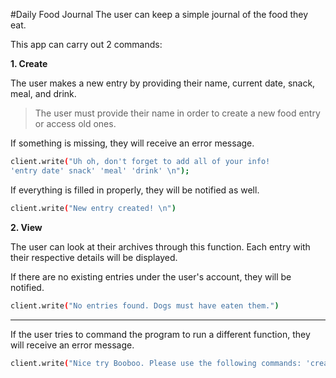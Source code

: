 #Daily Food Journal
The user can keep a simple journal of the food they eat.

This app can carry out 2 commands:

**1. Create**

The user makes a new entry by providing their name, current date, snack, meal, and drink.

>The user must provide their name in order to create a new food entry or access old ones.

If something is missing, they will receive an error message.

```bash
client.write("Uh oh, don't forget to add all of your info!
'entry date' snack' 'meal' 'drink' \n");
```
If everything is filled in properly, they will be notified as well.

```bash
client.write("New entry created! \n")
```

**2. View**

The user can look at their archives through this function. Each entry with their respective details will be displayed.

If there are no existing entries under the user's account, they will be notified.

```bash
client.write("No entries found. Dogs must have eaten them.")
```


---

If the user tries to command the program to run a different function, they will receive an error message.

 ```bash
 client.write("Nice try Booboo. Please use the following commands: 'create' 'view'")
 ```
